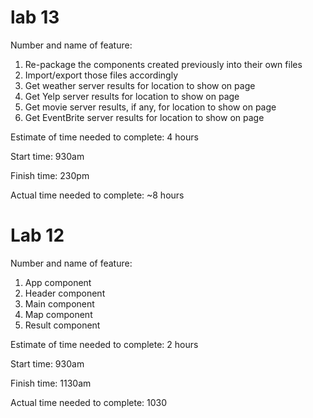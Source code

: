 # lab 13
Number and name of feature: 
1. Re-package the components created previously into their own files
2. Import/export those files accordingly
3. Get weather server results for location to show on page
4. Get Yelp server results for location to show on page
5. Get movie server results, if any, for location to show on page
6. Get EventBrite server results for location to show on page

Estimate of time needed to complete: 4 hours

Start time: 930am

Finish time: 230pm

Actual time needed to complete: ~8 hours

# Lab 12
Number and name of feature: 
1. App component
2. Header component
3. Main component
4. Map component
5. Result component

Estimate of time needed to complete: 2 hours

Start time: 930am

Finish time: 1130am

Actual time needed to complete: 1030
